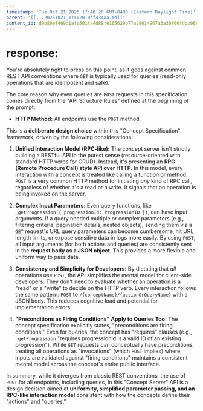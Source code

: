 ```yaml
---
timestamp: 'Tue Oct 21 2025 17:40:20 GMT-0400 (Eastern Daylight Time)'
parent: '[[../20251021_174020.0af434aa.md]]'
content_id: d9b80ef469d1afe501fa4d88fe165629b77a28014967a3a30f60fdbb0689f0d0
---
```


# response:

You're absolutely right to press on this point, as it goes against common REST API conventions where `GET` is typically used for queries (read-only operations that are idempotent and safe).

The core reason why even queries are `POST` requests in this specification comes directly from the "API Structure Rules" defined at the beginning of the prompt:

* **HTTP Method:** All endpoints use the `POST` method.

This is a **deliberate design choice** within this "Concept Specification" framework, driven by the following considerations:

1. **Unified Interaction Model (RPC-like):** The concept server isn't strictly building a RESTful API in the purest sense (resource-oriented with standard HTTP verbs for CRUD). Instead, it's presenting an **RPC (Remote Procedure Call) style API over HTTP**. In this model, every interaction with a concept is treated like calling a function or method. `POST` is a very common HTTP method for initiating *any* kind of RPC call, regardless of whether it's a read or a write. It signals that an operation is being invoked on the server.

2. **Complex Input Parameters:** Even query functions, like `_getProgression({ progressionId: ProgressionID })`, can have input arguments. If a query needed multiple or complex parameters (e.g., filtering criteria, pagination details, nested objects), sending them via a `GET` request's URL query parameters can become cumbersome, hit URL length limits, or expose sensitive data in logs more easily. By using `POST`, all input arguments (for both actions and queries) are consistently sent in the **request body as a JSON object**. This provides a more flexible and uniform way to pass data.

3. **Consistency and Simplicity for Developers:** By dictating that *all* operations use `POST`, the API simplifies the mental model for client-side developers. They don't need to evaluate whether an operation is a "read" or a "write" to decide on the HTTP verb. Every interaction follows the same pattern: `POST` to `/{conceptName}/{actionOrQueryName}` with a JSON body. This reduces cognitive load and potential for implementation errors.

4. **"Preconditions as Firing Conditions" Apply to Queries Too:** The concept specification explicitly states, "preconditions are firing conditions." Even for queries, the concept has "requires" clauses (e.g., `_getProgression` "requires progressionId is a valid ID of an existing progression"). While `GET` requests can conceptually have preconditions, treating all operations as "invocations" (which `POST` implies) where inputs are validated against "firing conditions" maintains a consistent mental model across the concept's entire public interface.

In summary, while it diverges from classic REST conventions, the use of `POST` for all endpoints, including queries, in this "Concept Server" API is a design decision aimed at **uniformity, simplified parameter passing, and an RPC-like interaction model** consistent with how the concepts define their "actions" and "queries."
